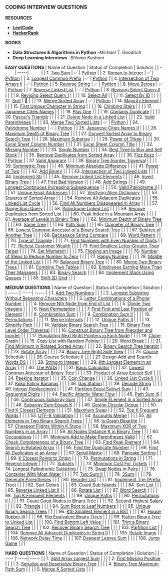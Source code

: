 ### CODING INTERVIEW QUESTIONS ###

**RESOURCES**
- [**LeetCode**](https://leetcode.com/problemset/all/?listId=wpwgkgt&page=1&difficulty=EASY&status=NOT_STARTED)
- [**HackerRank**](https://www.hackerrank.com/dashboard)

**BOOKS**
- **Data Structures & Algorithms in Python** -*Michael T. Goodrich*
- **Deep Learning Interviews** -*Shlomo Kashani*

**EASY QUESTIONS**
| Name of Question | Status of Completion | Solution |
| ----- | -----| ----- |
| 1. [Two Sum](https://leetcode.com/problems/two-sum/) | ✅ | [Python](https://github.com/TrevorW-code/Interview-Questions/blob/main/solutions/two_sum.py)  |
| 2. [Roman to Integer](https://leetcode.com/problems/roman-to-integer/) | ✅ | [Python](https://github.com/TrevorW-code/Interview-Questions/blob/main/solutions/roman_to_int.py) |
| 3. [Longest Common Prefix](https://leetcode.com/problems/longest-common-prefix/) | ✅ | [Python](https://github.com/TrevorW-code/Interview-Questions/blob/main/solutions/longest_common_prefix.py) |
| 4. [Intersection of Two Arrays II](https://leetcode.com/problems/intersection-of-two-arrays-ii/) | ✅ | [Python](https://github.com/TrevorW-code/Interview-Questions/blob/main/solutions/intersection_two_arrays.py) |
| 5. [Reverse String](https://leetcode.com/problems/reverse-string/) | ✅ | [Python](https://github.com/TrevorW-code/Interview-Questions/blob/main/solutions/reverse_string.py) |
| 6. [Move Zeroes](https://leetcode.com/problems/move-zeroes/) | ✅ | [Python](https://github.com/TrevorW-code/Interview-Questions/blob/main/solutions/move_zeroes.py) |
| 7. [Reverse Linked List](https://leetcode.com/problems/reverse-linked-list/) | ✅ | [Python](https://github.com/TrevorW-code/Interview-Questions/blob/main/solutions/reverse_linked_list.py) |
| 8. [Revising Select Query II](https://www.hackerrank.com/challenges/revising-the-select-query-2/problem?isFullScreen=true) |  |  |
| 9. [Revising Select Query I](https://www.hackerrank.com/challenges/revising-the-select-query/problem?isFullScreen=true) |  |  |
| 10. [Select All](https://www.hackerrank.com/challenges/select-all-sql/problem?isFullScreen=true) |  |  |
| 11. [Select By ID](https://www.hackerrank.com/challenges/select-by-id/problem?isFullScreen=true) |  |  |
| 12. [Sqrt](https://leetcode.com/problems/sqrtx/) | 🔄 |  |
| 13. [Merge Sorted Array](https://leetcode.com/problems/merge-sorted-array/submissions/) | ✅ | [Python](https://github.com/TrevorW-code/Interview-Questions/blob/main/solutions/merge_sorted_array.py) |
| 14. [Majority Element](https://leetcode.com/problems/majority-element/submissions/) |  |  |
| 15. [First Unique Character in String](https://leetcode.com/problems/first-unique-character-in-a-string/submissions/) |  |  |
| 16. [Climbing Stairs](https://leetcode.com/problems/climbing-stairs/submissions/) |  |  |
| 17. [Japanese Cities Names](https://www.hackerrank.com/challenges/japanese-cities-name/problem?isFullScreen=true) |  |  |
| 18. [Plus One](https://leetcode.com/problems/plus-one/submissions/) |  |  |
| 19. [Contains Duplicate](https://leetcode.com/problems/contains-duplicate/submissions/) |  |  |
| 20. [Pascal's Triangle](https://leetcode.com/problems/pascals-triangle/submissions/) |  |  |
| 21. [Delete Node in a Linked List](https://leetcode.com/problems/delete-node-in-a-linked-list/submissions/) |  |  |
| 22. [Valid Parentheses](https://leetcode.com/problems/valid-parentheses/submissions/) |  |  |
| 23. [Merge Two Sorted Lists](https://leetcode.com/problems/merge-two-sorted-lists/submissions/) | ✅ | [Python](https://github.com/TrevorW-code/Interview-Questions/blob/main/solutions/merge_two_sorted_lists.py)  |
| 24. [Palindrome Number](https://leetcode.com/problems/palindrome-number/)   | ✅ | [Python](https://github.com/TrevorW-code/Interview-Questions/blob/main/solutions/palidrome_number.py) |
| 25. [Japanese Cities Names II](https://www.hackerrank.com/challenges/japanese-cities-name/problem?isFullScreen=true) |  |  |
| 26. [Maximum Depth of Binary Tree](https://leetcode.com/problems/maximum-depth-of-binary-tree/submissions/) |  |  |
| 27. [Convert Sorted Array to Binary Search Tree](https://leetcode.com/problems/convert-sorted-array-to-binary-search-tree/) | |  |
| 28. [Maximum Subarray](https://leetcode.com/problems/maximum-subarray/submissions/) | |  |
| 29. [Power of Three](https://leetcode.com/problems/power-of-three/submissions/) |  |  | 
| 30. [Excel Sheet Column Number](https://leetcode.com/problems/excel-sheet-column-number/submissions/) | |   |
| 31. [Excel Sheet Column Title](https://leetcode.com/problems/excel-sheet-column-title/submissions/) |  |  |
| 32. [Missing Number](https://leetcode.com/problems/missing-number/submissions/) |  |  |
| 33. [Single Number](https://leetcode.com/problems/single-number/submissions/) |  |  |
| 34. [Best Time to Buy and Sell Stock](https://leetcode.com/problems/best-time-to-buy-and-sell-stock/submissions/) |  |  |
| 35. [Remove Duplicates from Sorted Array](https://leetcode.com/problems/remove-duplicates-from-sorted-array/submissions/) |  |  |
| 36. [Fizz Buzz](https://leetcode.com/problems/fizz-buzz/submissions/) | ✅ | [Python](https://github.com/TrevorW-code/Interview-Questions/blob/main/solutions/fizzbuzz.py) |
| 37. [Valid Anagram](https://leetcode.com/problems/valid-anagram/submissions/) |  |  |
| 38. [Binary Tree Inorder Traversal](https://leetcode.com/problems/binary-tree-inorder-traversal/submissions/) |  |  |
| 39. [Symmetric Tree](https://leetcode.com/problems/symmetric-tree/submissions/) |  |  |
| 40. [Minimum Absolute Difference](https://leetcode.com/problems/minimum-absolute-difference/submissions/) |  |  |
| 41. [Power of Two](https://leetcode.com/problems/power-of-two/submissions/) |  |  |
| 42. [Add Binary](https://leetcode.com/problems/add-binary/submissions/) |  |  |
| 43. [Intersection of Two Linked Lists](https://leetcode.com/problems/intersection-of-two-linked-lists/submissions/) |  |  |
| 44. [Implement Str](https://leetcode.com/problems/implement-strstr/) |  |  | 
| 45. [Remove Linked List Elements](https://leetcode.com/problems/remove-linked-list-elements/submissions/) |    |      |
| 46. [Invert Binary Tree](https://leetcode.com/problems/invert-binary-tree/submissions/) |     |           |
| 47. [First Bad Version](https://leetcode.com/problems/first-bad-version/) |   |      |
| 48. [Add Strings](https://leetcode.com/problems/add-strings/submissions/) |   |      |
| 49. [Longest Continuous Increasing Subsequence](https://leetcode.com/problems/longest-continuous-increasing-subsequence/submissions/) |   |      |
| 50. [Valid Palindrome II](https://leetcode.com/problems/valid-palindrome-ii/submissions/) |   |      | 
| 51. [Unique Email Addresses](https://leetcode.com/problems/unique-email-addresses/submissions/) |   |      |
| 52. [Verifying Alien Dictionary](https://leetcode.com/problems/verifying-an-alien-dictionary/submissions/) |   |      |
| 53. [Squares of Sorted Array](https://leetcode.com/problems/squares-of-a-sorted-array/submissions/) |    |      | 
| 54. [Remove All Adjacent Duplicates](https://leetcode.com/problems/remove-all-adjacent-duplicates-in-string/submissions/) |   |      |
| 55. [Linked List Cycle](https://leetcode.com/problems/linked-list-cycle/submissions/) |    |           | 
| 56. [Find All Numbers Disappeared in Array](https://leetcode.com/problems/find-all-numbers-disappeared-in-an-array/) |     |           | 
| 57. [Range Sum Query](https://leetcode.com/problems/range-sum-query-immutable/submissions/) |   |      |
| 58. [Palindrome Linked List](https://leetcode.com/problems/palindrome-linked-list/submissions/) |    |                |
| 59. [Remove Duplicates from Sorted List](https://leetcode.com/problems/remove-duplicates-from-sorted-list/submissions/) |    |           |
| 60. [Peak Index in a Mountain Array](https://leetcode.com/problems/peak-index-in-a-mountain-array/) |    |           |
| 61. [Average of Levels in Binary Tree](https://leetcode.com/problems/average-of-levels-in-binary-tree/) |   |      |
| 62. [Minimum Depth of Binary Tree](https://leetcode.com/problems/minimum-depth-of-binary-tree/submissions/) |   |      | 
| 63. [Same Tree](https://leetcode.com/problems/same-tree/submissions/) |   |          |
| 64. [Path Sum](https://leetcode.com/problems/path-sum/submissions/) |    |           |
| 65. [Diameter of Binary Tree](https://leetcode.com/problems/diameter-of-binary-tree/submissions/) |    |           |
| 66. [Lowest Common Ancestor of a Binary Search Tree](https://leetcode.com/problems/lowest-common-ancestor-of-a-binary-search-tree/) |    |           | 
| 67. [Subtree of Another Tree](https://leetcode.com/problems/subtree-of-another-tree/submissions/) |    |           |
| 68. [Backspace String Compare](https://leetcode.com/problems/backspace-string-compare/submissions/) |    |      | 
| 69. [Word Pattern](https://leetcode.com/problems/word-pattern/submissions/) |   |      | 
| 70. [Type of Triangle](https://www.hackerrank.com/challenges/what-type-of-triangle/problem?isFullScreen=true) |     |      |
| 71. [Find Numbers with Even Number of Digits](https://leetcode.com/problems/find-numbers-with-even-number-of-digits/) |   |      |
| 72. [Richest Customer Wealth](https://leetcode.com/problems/richest-customer-wealth/submissions/) |   |      | 
| 73. [Find Smallest Letter Greater Than Target](https://leetcode.com/problems/find-smallest-letter-greater-than-target/) |   |      | 
| 74. [Set Mismatch](https://leetcode.com/problems/set-mismatch/) |   |      | 
| 75. [Flipping an Image](https://leetcode.com/problems/flipping-an-image/) |   |      | 
| 76. [Number of Steps to Reduce Number to Zero](https://leetcode.com/problems/number-of-steps-to-reduce-a-number-to-zero/) |   |      | 
| 77. [Happy Number](https://leetcode.com/problems/happy-number/) |   |      | 
| 78. [Middle of the Linked List](https://leetcode.com/problems/middle-of-the-linked-list/) |   |      | 
| 79. [Balanced Binary Tree](https://leetcode.com/problems/balanced-binary-tree/submissions/) |   |      | 
| 80. [Merge Two Binary Trees](https://leetcode.com/problems/merge-two-binary-trees/submissions/) |   |      | 
| 81. [Combine Two Tables](https://leetcode.com/problems/combine-two-tables/submissions/) |     |      | 
| 82. [Employees Earning More Than Their Managers](https://leetcode.com/problems/employees-earning-more-than-their-managers/) |   |      |
| 83. [Binary Search](https://leetcode.com/problems/binary-search/submissions/) |   |      | 
| 84. [Implement Stack Using Queues](https://leetcode.com/problems/implement-stack-using-queues/) |   |      |
| 85. [Shift 2D Grid](https://leetcode.com/problems/shift-2d-grid/) |   |      | 

**MEDIUM QUESTIONS**
| Name of Question | Status of Completion | Solution |
| ----- | -----| ----- |
| 1. [Add Two Numbers](https://leetcode.com/problems/add-two-numbers/) |    |           |
| 2. [Longest Substring Without Repeating Characters](https://leetcode.com/problems/longest-substring-without-repeating-characters/) |   |      |
| 3. [Letter Combinations of a Phone Number](https://leetcode.com/problems/letter-combinations-of-a-phone-number/) |   |      |
| 4. [Remove Nth Node from End of List](https://leetcode.com/problems/remove-nth-node-from-end-of-list/) |    |           | 
| 5. [Divide Two Integers](https://leetcode.com/problems/divide-two-integers/submissions/) |   |      |
| 6. [Next Permutation](https://leetcode.com/problems/next-permutation/submissions/) |   |      | 
| 7. [Find First and Last Position of Element](https://leetcode.com/problems/find-first-and-last-position-of-element-in-sorted-array/submissions/) |    |           |
| 8. [Combination Sum](https://leetcode.com/problems/combination-sum/submissions/) |   |      | 
| 9. [Combination Sum II](https://leetcode.com/problems/combination-sum-ii/submissions/) |    |           |
| 10. [Permutations](https://leetcode.com/problems/permutations/submissions/) |    |           |
| 11. [Merge Intervals](https://leetcode.com/problems/merge-intervals/submissions/) |   |      |
| 12. [Unique Paths II](https://leetcode.com/problems/unique-paths-ii/submissions/) |    |      | 
| 13. [Simplify Path](https://leetcode.com/problems/simplify-path/submissions/) |   |      |
| 14. [Validate Binary Search Tree](https://leetcode.com/problems/validate-binary-search-tree/submissions/) |   |      |
| 15. [Binary Tree Level Order Traversal](https://leetcode.com/problems/binary-tree-level-order-traversal/) |   |           |
| 16. [Construct Binary Tree from Preorder and Inorder](https://leetcode.com/problems/construct-binary-tree-from-preorder-and-inorder-traversal/) |   |      |
| 17. [Populating Next Right Pointers in Each Node](https://leetcode.com/problems/populating-next-right-pointers-in-each-node/) |   |           | 
| 18. [Clone Graph](https://leetcode.com/problems/clone-graph/submissions/) |    |           | 
| 19. [Copy List with Random Pointer](https://leetcode.com/problems/copy-list-with-random-pointer/) |    |          |
| 20. [Word Break](https://leetcode.com/problems/word-break/) |   |      |
| 21. [Find Minimum in Rotated Sorted Array](https://leetcode.com/problems/find-minimum-in-rotated-sorted-array/) |   |      |
| 22. [Binary Search Tree Iterator](https://leetcode.com/problems/binary-search-tree-iterator/) |   |           | 
| 23. [Rotate Array](https://leetcode.com/problems/rotate-array/) |   |      |
| 24. [Binary Tree Right Side View](https://leetcode.com/problems/binary-tree-right-side-view/) |   |           | 
| 25. [Course Schedule](https://leetcode.com/problems/course-schedule/submissions/) |   |      |
| 26. [Course Schedule II](https://leetcode.com/problems/course-schedule-ii/submissions/) |   |      |
| 27. [Design Add and Search Words DS](https://leetcode.com/problems/design-add-and-search-words-data-structure/) |    |           | 
| 28. [String to Integer](https://leetcode.com/problems/string-to-integer-atoi/submissions/) |   |      | 
| 29. [Kth Largest Element in an Array](https://leetcode.com/problems/kth-largest-element-in-an-array/) |   |      | 
| 30. [The PADS](https://www.hackerrank.com/challenges/the-pads/problem?isFullScreen=true) |     |      | 
| 31. [Basic Calculator](https://leetcode.com/problems/basic-calculator-ii/submissions/) |   |      | 
| 32. [Lowest Common Ancestor of Binary Tree](https://leetcode.com/problems/lowest-common-ancestor-of-a-binary-tree/) |   |      | 
| 33. [Product of Array Except Self](https://leetcode.com/problems/product-of-array-except-self/) |   |      | 
| 34. [Peeking Iterator](https://leetcode.com/problems/peeking-iterator/submissions/) |   |      | 
| 35. [Coin Change](https://leetcode.com/problems/coin-change/submissions/) |   |           |
| 36. [Linked List Cycle II](https://leetcode.com/problems/linked-list-cycle-ii/submissions/) |    |                | 
| 37. [Koko Eating Bananas](https://leetcode.com/problems/koko-eating-bananas/) |   |      |
| 38. [Gas Station](https://leetcode.com/problems/gas-station/) |   |      |
| 39. [Decode String](https://leetcode.com/problems/decode-string/submissions/) |   |      |
| 40. [Integer Replacement](https://leetcode.com/problems/integer-replacement/) |   |      | 
| 41. [Partition Equal Subset Sum](https://leetcode.com/problems/partition-equal-subset-sum/submissions/) |   |      | 
| 43. [Sequential Digits](https://leetcode.com/problems/sequential-digits/submissions/) |   |      |
| 44. [Pacific Atlantic Water Flow](https://leetcode.com/problems/pacific-atlantic-water-flow/submissions/) |   |      |
| 45. [Path Sum III](https://leetcode.com/problems/path-sum-iii/submissions/) |   |      | 
| 46. [Continuous Subarray Sum](https://leetcode.com/problems/continuous-subarray-sum/submissions/) |   |      | 
| 47. [Single ELement in a Sorted Array](https://leetcode.com/problems/single-element-in-a-sorted-array/) |   |      | 
| 48. [Subarray Sum Equals K](https://leetcode.com/problems/subarray-sum-equals-k/submissions/) |   |      | 
| 49. [Design Circular Deque](https://leetcode.com/problems/design-circular-deque/submissions/) |   |           | 
| 50. [Find K Closest Elements](https://leetcode.com/problems/find-k-closest-elements/) |   |      | 
| 51. [Maximum Swap](https://leetcode.com/problems/maximum-swap/submissions/) |   |      |
| 52. [Top K Frequent Words](https://leetcode.com/problems/top-k-frequent-words/) |   |      | 
| 53. [UTF-8 Validation](https://leetcode.com/problems/utf-8-validation/) |   |      | 
| 54. [Accounts Merge](https://leetcode.com/problems/accounts-merge/submissions/) |   |           | 
| 55. [All Elements in Two Binary Search Trees](https://leetcode.com/problems/all-elements-in-two-binary-search-trees/) |   |      | 
| 56. [Is Graph Bipartite](https://leetcode.com/problems/is-graph-bipartite/submissions/) |   |           |  
| 57. [Cheapest Flights Within K Stops](https://leetcode.com/problems/cheapest-flights-within-k-stops/) |   |      | 
| 58. [Maximum XOR of Two Numbers in an Array](https://leetcode.com/problems/maximum-xor-of-two-numbers-in-an-array/) |   |           |
| 59. [All Nodes Distance K in Binary Tree](https://leetcode.com/problems/all-nodes-distance-k-in-binary-tree/) |   |           | 
| 60. [Occupations](https://www.hackerrank.com/challenges/occupations/problem?isFullScreen=true) |     |      |
| 61. [Minimum Add to Make Parentheses Valid](https://leetcode.com/problems/minimum-add-to-make-parentheses-valid/) |   |      | 
| 62. [Check Completeness of a Binary Tree](https://leetcode.com/problems/check-completeness-of-a-binary-tree/) |   |      | 
| 63. [Find Peak Element](https://leetcode.com/problems/find-peak-element/) |   |      | 
| 64. [Search in Rotated Array](https://leetcode.com/problems/search-in-rotated-sorted-array/) |   |           | 
| 65. [Find the Duplicate Number](https://leetcode.com/problems/find-the-duplicate-number/) |    |           |
| 66. [Find All Duplicates in an Array](https://leetcode.com/problems/find-all-duplicates-in-an-array/) |   |      | 
| 67. [Spiral Matrix](https://leetcode.com/problems/spiral-matrix/submissions/) |   |      | 
| 68. [Pancake Sorting](https://leetcode.com/problems/pancake-sorting/) |   |      | 
| 69. [K Closest Points to Origin](https://leetcode.com/problems/k-closest-points-to-origin/) |   |      |
| 70. [Permutations in String](https://leetcode.com/problems/permutation-in-string/submissions/) |   |      | 
| 71. [Reverse Integer](https://leetcode.com/problems/reverse-integer/submissions/) |   |      | 
| 72. [Subsets](https://leetcode.com/problems/subsets/) |   |      | 
| 73. [Minimum Cost For Tickets](https://leetcode.com/problems/minimum-cost-for-tickets/submissions/) |   |      | 
| 74. [Longest Palindromic Substring](https://leetcode.com/problems/longest-palindromic-substring/) |   |      |
| 75. [Swap Nodes in Pairs](https://leetcode.com/problems/swap-nodes-in-pairs/) |   |      | 
| 76. [Container With Most Water](https://leetcode.com/problems/container-with-most-water/submissions/) |   |      | 
| 77. [Two Sum II](https://leetcode.com/problems/two-sum-ii-input-array-is-sorted/) |   |      |
| 78. [3Sum](https://leetcode.com/problems/3sum/) |   |      | 
| 79. [Generate Parentheses](https://leetcode.com/problems/generate-parentheses/submissions/) |   |      |
| 80. [Reorder List](https://leetcode.com/problems/reorder-list/submissions/) |    |                | 
| 81. [Implement Trie (Prefix Tree)](https://leetcode.com/problems/implement-trie-prefix-tree/submissions/) |   |      | 
| 82. [Sort Colors](https://leetcode.com/problems/sort-colors/) |   |      | 
| 83. [Count Sub Islands](https://leetcode.com/problems/count-sub-islands/submissions/) |   |      | 
| 84. [Sort List](https://leetcode.com/problems/sort-list/submissions/) |   |           | 
| 85. [Reverse Linked List II](https://leetcode.com/problems/reverse-linked-list-ii/submissions/) |    |           | 
| 86. [Rotate List](https://leetcode.com/problems/rotate-list/) |    |           |
| 87. [Word Search](https://leetcode.com/problems/word-search/submissions/) |   |      | 
| 88. [Top K Frequent Elements](https://leetcode.com/problems/top-k-frequent-elements/submissions/) |   |      | 
| 89. [Unique Paths](https://leetcode.com/problems/unique-paths/) |   |      | 
| 90. [Permutations II](https://leetcode.com/problems/permutations-ii/submissions/) |   |      |
| 91. [Count Good Nodes in Binary Tree](https://leetcode.com/problems/count-good-nodes-in-binary-tree/) |   |      |
| 92. [Second Highest Salary](https://leetcode.com/problems/second-highest-salary/) |     |      |
| 93. [Triangle](https://leetcode.com/problems/triangle/submissions/) |   |      | 
| 94. [Sum Root to Leaf Numbers](https://leetcode.com/problems/sum-root-to-leaf-numbers/) |   |      | 
| 95. [Unique Binary Search Trees](https://leetcode.com/problems/unique-binary-search-trees/submissions/) |   |      | 
| 96. [Kth Smallest Element in a BST](https://leetcode.com/problems/kth-smallest-element-in-a-bst/) |   |      |
| 97. [House Robber III](https://leetcode.com/problems/house-robber-iii/) |   |      | 
| 98. [Flip Equivalent Binary Trees](https://leetcode.com/problems/flip-equivalent-binary-trees/submissions/) |   |      |
| 99. [Flatten Binary Tree to Linked List](https://leetcode.com/problems/flatten-binary-tree-to-linked-list/) |   |      | 
| 100. [Find Bottom Left Value](https://leetcode.com/problems/find-bottom-left-tree-value/submissions/) |   |      | 
| 101. [Trim a Binary Search Tree](https://leetcode.com/problems/trim-a-binary-search-tree/submissions/) |   |      | 
| 102. [Recover Binary Search Tree](https://leetcode.com/problems/recover-binary-search-tree/) |   |      | 
| 103. [Partition List](https://leetcode.com/problems/partition-list/submissions/) |   |      | 
| 104. [Remove All Adjacent Duplicates in String II](https://leetcode.com/problems/remove-all-adjacent-duplicates-in-string-ii/) |   |      | 
| 105. [Rotate Image](https://leetcode.com/problems/rotate-image/) |   |      | 
| 106. [Network Delay Time](https://leetcode.com/problems/network-delay-time/submissions/) |   |      |
| 107. [Deepest Leaves Sum](https://leetcode.com/problems/deepest-leaves-sum/) |   |      |
| 108. [Jump Game](https://leetcode.com/problems/jump-game/submissions/) |   |      | 

**HARD QUESTIONS**
| Name of Question | Status of Completion | Solution |
| ----- | -----| ----- |
| 1. [Split Array Largest Sum](https://leetcode.com/problems/split-array-largest-sum/) |   |      |
| 2. [First Missing Positive](https://leetcode.com/problems/first-missing-positive/submissions/) |   |      | 
| 3. [Serialize and Deserialize Binary Tree](https://leetcode.com/problems/serialize-and-deserialize-binary-tree/) |   |      | 
| 4. [Binary Tree Maximum Path Sum](https://leetcode.com/problems/binary-tree-maximum-path-sum/) |   |      | 
| 5. [Merge K Sorted Lists](https://leetcode.com/problems/merge-k-sorted-lists/) |   |      | 

